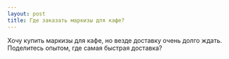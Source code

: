 ```yaml
---
layout: post 
title: Где заказать маркизы для кафе? 
--- 
```

Хочу купить маркизы для кафе, но везде доставку очень долго ждать. Поделитесь опытом, где самая быстрая доставка?